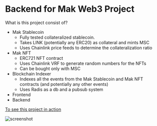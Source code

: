 # Backend for Mak Web3 Project

What is this project consist of?

- Mak Stablecoin
    - Fully tested collateralized stablecoin.
    - Takes LINK (potentially any ERC20) as collateral and mints MSC
    - Uses Chainlink price feeds to determine the collateralization ratio
- Mak NFT
    - ERC721 NFT contract
    - Uses Chainlink VRF to generate random numbers for the NFTs
    - Can be bought only with MSC
- Blockchain Indexer
    - Indexes all the events from the Mak Stablecoin and Mak NFT contracts (and potentially any other events)
    - Uses Radis as a db and a pubsub system
- Frontend
- Backend

[To see this project in action](https://drive.google.com/file/d/1mola77K-14MwQIjGo3HHw2HtfUNeMFnl/view?usp=sharing)

![screenshot](https://i.postimg.cc/fR7GDKq5/Screenshot-2024-04-11-133522.png)
